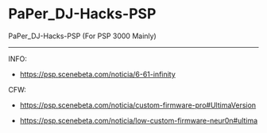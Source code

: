 # PaPer_DJ-Hacks-PSP
PaPer_DJ-Hacks-PSP (For PSP 3000 Mainly)

--------------------------------------------------------------

INFO:
* https://psp.scenebeta.com/noticia/6-61-infinity


CFW:
* https://psp.scenebeta.com/noticia/custom-firmware-pro#UltimaVersion

* https://psp.scenebeta.com/noticia/low-custom-firmware-neur0n#ultima


